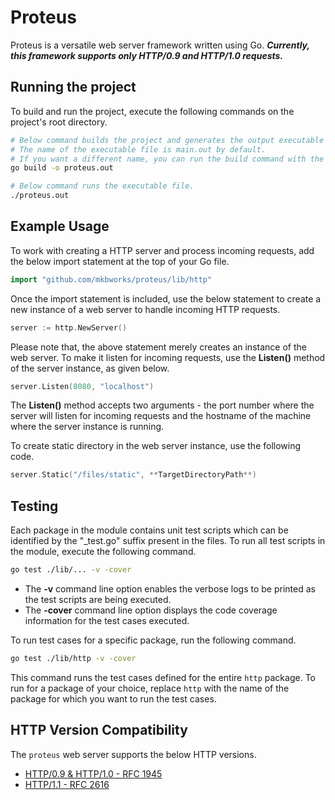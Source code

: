 # Proteus

Proteus is a versatile web server framework written using Go. ***Currently, this framework supports only HTTP/0.9 and HTTP/1.0 requests.***

## Running the project

To build and run the project, execute the following commands on the project's root directory.

```bash
# Below command builds the project and generates the output executable file.
# The name of the executable file is main.out by default. 
# If you want a different name, you can run the build command with the -o flag.
go build -o proteus.out

# Below command runs the executable file.
./proteus.out
```

## Example Usage

To work with creating a HTTP server and process incoming requests, add the below import statement at the top of your Go file.

```go
import "github.com/mkbworks/proteus/lib/http"
```

Once the import statement is included, use the below statement to create a new instance of a web server to handle incoming HTTP requests.

```go
server := http.NewServer()
```

Please note that, the above statement merely creates an instance of the web server. To make it listen for incoming requests, use the **Listen()** method of the server instance, as given below.

```go
server.Listen(8080, "localhost")
```

The **Listen()** method accepts two arguments - the port number where the server will listen for incoming requests and the hostname of the machine where the server instance is running.

To create static directory in the web server instance, use the following code.

```go
server.Static("/files/static", **TargetDirectoryPath**)
```

## Testing

Each package in the module contains unit test scripts which can be identified by the "_test.go" suffix present in the files. To run all test scripts in the module, execute the following command.

```bash
go test ./lib/... -v -cover
```

- The **-v** command line option enables the verbose logs to be printed as the test scripts are being executed.
- The **-cover** command line option displays the code coverage information for the test cases executed.

To run test cases for a specific package, run the following command.

```bash
go test ./lib/http -v -cover
```

This command runs the test cases defined for the entire `http` package. To run for a package of your choice, replace `http` with the name of the package for which you want to run the test cases.

## HTTP Version Compatibility

The `proteus` web server supports the below HTTP versions.

- [HTTP/0.9 & HTTP/1.0 - RFC 1945](https://datatracker.ietf.org/doc/html/rfc1945)
- [HTTP/1.1 - RFC 2616](https://datatracker.ietf.org/doc/html/rfc2616#autoid-45)